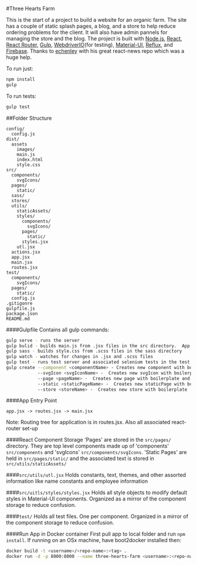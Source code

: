#Three Hearts Farm

This is the start of a project to build a website for an organic farm.  The site has a couple of static splash pages, a blog, and a store to help reduce ordering problems for the client.  It will also have admin pannels for managing the store and the blog.  The project is built with [Node.js](https://nodejs.org/), [React](http://facebook.github.io/react/), [React Router](http://rackt.github.io/react-router/), [Gulp](http://gulpjs.com/), [WebdriverIO](http://webdriver.io/)(for testing), [Material-UI](http://material-ui.com/#/), [Reflux](https://github.com/reflux/refluxjs), and  [Firebase](https://www.firebase.com/).  Thanks to [echenley](https://github.com/echenley/react-news) with his great react-news repo which was a huge help.  

To run just:
```bash
npm install
gulp
```

To run tests:
```bash
gulp test
```

##Folder Structure

```
config/
  config.js
dist/
  assets
    images/
    main.js
    index.html
    style.css
src/
  components/
    svgIcons/
  pages/
    static/
  sass/
  stores/
  utils/
    staticAssets/
    styles/
      components/
        svgIcons/
      pages/
        static/
      styles.jsx
    utl.jsx
  actions.jsx
  app.jsx
  main.jsx
  routes.jsx
test/
  components/
    svgIcons/
  pages/
    static/
  config.js
.gitigonre
gulpfile.js
package.json
README.md
```
####Gulpfile
Contains all gulp commands:
```bash
gulp serve - runs the server
gulp bulid - builds main.js from .jsx files in the src directory.  App entry point is app.jsx -> routes.jsx -> main.jsx
gulp sass - builds style.css from .scss files in the sass directory
gulp watch - watches for changes in .jsx and .scss files
gulp test - runs test server and associated selenium tests in the test directory
gulp create --component <componentName> - Creates new component with boilerplate and associated test and styles file
            --svgIcon <svgIconName> -  Creates new svgIcon with boilerplate and associated test and styles file
            --page <pageName> -  Creates new page with boilerplate and associated test and styles file
            --static <staticPageName> -  Creates new staticPage with boilerplate and associated test and styles file
            --store <storeName> -  Creates new store with boilerplate
```
####App Entry Point
```
app.jsx -> routes.jsx -> main.jsx
```
Note: Routing tree for application is in routes.jsx.  Also all associated react-router set-up

####React Component Storage
'Pages' are stored in the <code>src/pages/</code> directory.  They are top level components made up of 'components' <code>src/components</code> and 'svgIcons' <code>src/components/svgIcons</code>.  'Static Pages' are held in <code>src/pages/static/</code> and the associated text is stored in <code>src/utils/staticAssets/</code>

####<code>src/utils/utl.jsx</code>
Holds constants, text, themes, and other assorted information like name constants and employee information

####<code>src/uitls/styles/styles.jsx</code>
Holds all style objects to modify default styles in Material-UI components.  Organized as a mirror of the component storage to reduce confusion.

####<code>test/</code>
Holds all test files.  One per component.  Organized in a mirror of the component storage to reduce confusion.

####Run App in Docker container
First pull app to local folder and run <code>npm install</code>.
If running on an OSx machine, have boot2docker installed then:
```bash
docker build -t <username>/<repo-name>:<tag> .
docker run -d -p 8000:8000 --name three-hearts-farm <username>:<repo-name>:<tag>
```
